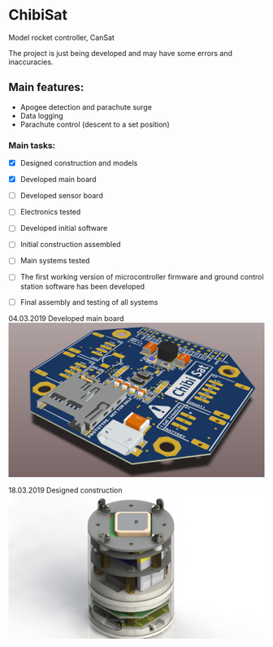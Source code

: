 # ChibiSat
Model rocket controller, CanSat

The project is just being developed and may have some errors and inaccuracies.


## **Main features:**
- Apogee detection and parachute surge
- Data logging
- Parachute control (descent to a set position)



### Main tasks:
- [x] Designed construction and models
- [x] Developed main board
- [ ] Developed sensor board
- [ ] Electronics tested 
- [ ] Developed initial software
- [ ] Initial construction assembled
- [ ] Main systems tested
- [ ] The first working version of microcontroller firmware and ground control station software has been developed
- [ ] Final assembly and testing of all systems





 04.03.2019
Developed main board
![alt text](/PCB/Images/3d_1.jpg)



18.03.2019
Designed construction
![alt text](/PCB/Images/preview.jpg)
